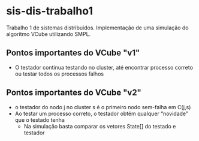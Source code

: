 # sis-dis-trabalho1
  Trabalho 1 de sistemas distribuidos. Implementação de uma simulação do algoritmo VCube utilizando SMPL.

## Pontos importantes do VCube "v1"

* O testador continua testando no cluster, até encontrar processo correto ou testar todos os processos falhos

## Pontos importantes do VCube "v2"

* o testador do nodo j no cluster s é o primeiro nodo sem-falha em C(j,s)
* Ao testar um processo correto, o testador obtém qualquer “novidade” que o testado tenha
  - Na simulação basta comparar os vetores State[] do testado e testador
